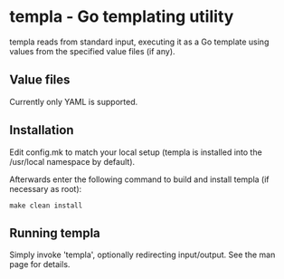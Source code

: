templa - Go templating utility
==============================
templa reads from standard input, executing it as a Go template
using values from the specified value files (if any).


Value files
-----------
Currently only YAML is supported.


Installation
------------
Edit config.mk to match your local setup (templa is installed into
the /usr/local namespace by default).

Afterwards enter the following command to build and install templa (if
necessary as root):

	make clean install


Running templa
--------------
Simply invoke 'templa', optionally redirecting input/output.
See the man page for details.
